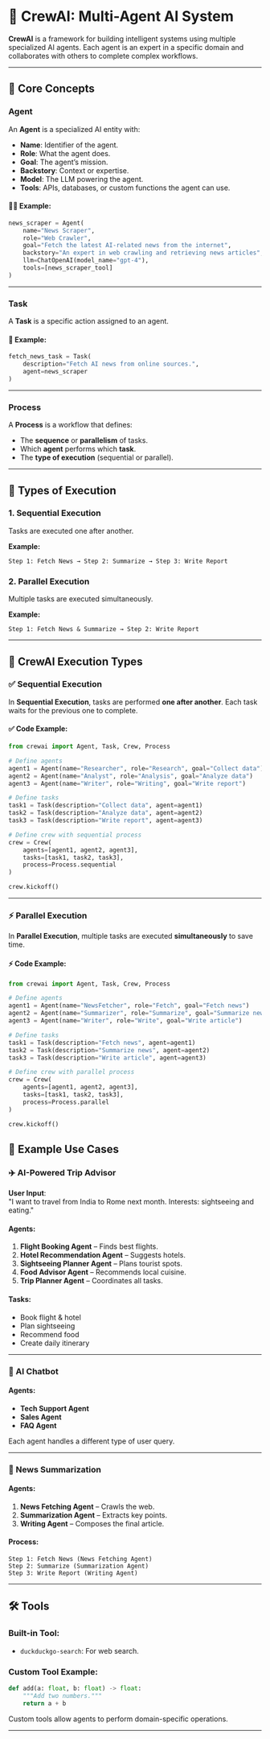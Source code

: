 # 🧠 CrewAI: Multi-Agent AI System

**CrewAI** is a framework for building intelligent systems using multiple specialized AI agents. Each agent is an expert in a specific domain and collaborates with others to complete complex workflows.

---

## 🔧 Core Concepts

### **Agent**
An **Agent** is a specialized AI entity with:
- **Name**: Identifier of the agent.
- **Role**: What the agent does.
- **Goal**: The agent’s mission.
- **Backstory**: Context or expertise.
- **Model**: The LLM powering the agent.
- **Tools**: APIs, databases, or custom functions the agent can use.

#### 🧑‍💼 Example:
```python
news_scraper = Agent(
    name="News Scraper",
    role="Web Crawler",
    goal="Fetch the latest AI-related news from the internet",
    backstory="An expert in web crawling and retrieving news articles",
    llm=ChatOpenAI(model_name="gpt-4"),
    tools=[news_scraper_tool]
)
```

---

### **Task**
A **Task** is a specific action assigned to an agent.

#### 📝 Example:
```python
fetch_news_task = Task(
    description="Fetch AI news from online sources.",
    agent=news_scraper
)
```

---

### **Process**
A **Process** is a workflow that defines:
- The **sequence** or **parallelism** of tasks.
- Which **agent** performs which **task**.
- The **type of execution** (sequential or parallel).

---

## 🔄 Types of Execution

### 1. **Sequential Execution**
Tasks are executed one after another.

**Example:**
```
Step 1: Fetch News → Step 2: Summarize → Step 3: Write Report
```

### 2. **Parallel Execution**
Multiple tasks are executed simultaneously.

**Example:**
```
Step 1: Fetch News & Summarize → Step 2: Write Report
```

---
## 🧠 CrewAI Execution Types

### ✅ Sequential Execution

In **Sequential Execution**, tasks are performed **one after another**. Each task waits for the previous one to complete.

#### ✅ Code Example:
```python
from crewai import Agent, Task, Crew, Process

# Define agents
agent1 = Agent(name="Researcher", role="Research", goal="Collect data")
agent2 = Agent(name="Analyst", role="Analysis", goal="Analyze data")
agent3 = Agent(name="Writer", role="Writing", goal="Write report")

# Define tasks
task1 = Task(description="Collect data", agent=agent1)
task2 = Task(description="Analyze data", agent=agent2)
task3 = Task(description="Write report", agent=agent3)

# Define crew with sequential process
crew = Crew(
    agents=[agent1, agent2, agent3],
    tasks=[task1, task2, task3],
    process=Process.sequential
)

crew.kickoff()
```

---

### ⚡ Parallel Execution

In **Parallel Execution**, multiple tasks are executed **simultaneously** to save time.

#### ⚡ Code Example:
```python
from crewai import Agent, Task, Crew, Process

# Define agents
agent1 = Agent(name="NewsFetcher", role="Fetch", goal="Fetch news")
agent2 = Agent(name="Summarizer", role="Summarize", goal="Summarize news")
agent3 = Agent(name="Writer", role="Write", goal="Write article")

# Define tasks
task1 = Task(description="Fetch news", agent=agent1)
task2 = Task(description="Summarize news", agent=agent2)
task3 = Task(description="Write article", agent=agent3)

# Define crew with parallel process
crew = Crew(
    agents=[agent1, agent2, agent3],
    tasks=[task1, task2, task3],
    process=Process.parallel
)

crew.kickoff()
```





## 🧳 Example Use Cases

### ✈️ AI-Powered Trip Advisor

**User Input**:  
"I want to travel from India to Rome next month. Interests: sightseeing and eating."

#### Agents:
1. **Flight Booking Agent** – Finds best flights.
2. **Hotel Recommendation Agent** – Suggests hotels.
3. **Sightseeing Planner Agent** – Plans tourist spots.
4. **Food Advisor Agent** – Recommends local cuisine.
5. **Trip Planner Agent** – Coordinates all tasks.

#### Tasks:
- Book flight & hotel
- Plan sightseeing
- Recommend food
- Create daily itinerary

---

### 💬 AI Chatbot

#### Agents:
- **Tech Support Agent**
- **Sales Agent**
- **FAQ Agent**

Each agent handles a different type of user query.

---

### 📰 News Summarization

#### Agents:
1. **News Fetching Agent** – Crawls the web.
2. **Summarization Agent** – Extracts key points.
3. **Writing Agent** – Composes the final article.

#### Process:
```text
Step 1: Fetch News (News Fetching Agent)
Step 2: Summarize (Summarization Agent)
Step 3: Write Report (Writing Agent)
```

---

## 🛠️ Tools

### Built-in Tool:
- `duckduckgo-search`: For web search.

### Custom Tool Example:
```python
def add(a: float, b: float) -> float:
    """Add two numbers."""
    return a + b
```

Custom tools allow agents to perform domain-specific operations.

---







